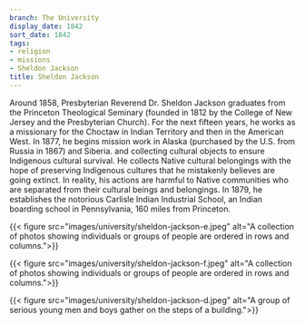 ```yaml
---
branch: The University
display_date: 1842
sort_date: 1842
tags:
- religion
- missions
- Sheldon Jackson
title: Sheldon Jackson
---
```


Around 1858, Presbyterian Reverend Dr. Sheldon Jackson graduates from the Princeton Theological Seminary (founded in 1812 by the College of New Jersey and the Presbyterian Church). For the next fifteen years, he works as a missionary for the Choctaw in Indian Territory and then in the American West. In 1877, he begins mission work in Alaska (purchased by the U.S. from Russia in 1867) and Siberia. and collecting cultural objects to ensure Indigenous cultural survival. He collects Native cultural belongings with the hope of preserving Indigenous cultures that he mistakenly believes are going extinct. In reality, his actions are harmful to Native communities who are separated from their cultural beings and belongings. In 1879, he establishes the notorious Carlisle Indian Industrial School, an Indian boarding school in Pennsylvania, 160 miles from Princeton. 

{{< figure src="images/university/sheldon-jackson-e.jpeg" alt="A collection of photos showing individuals or groups of people are ordered in rows and columns.">}}


{{< figure src="images/university/sheldon-jackson-f.jpeg" alt="A collection of photos showing individuals or groups of people are ordered in rows and columns.">}}
                                  

{{< figure src="images/university/sheldon-jackson-d.jpeg" alt="A group of serious young men and boys gather on the steps of a building.">}}

